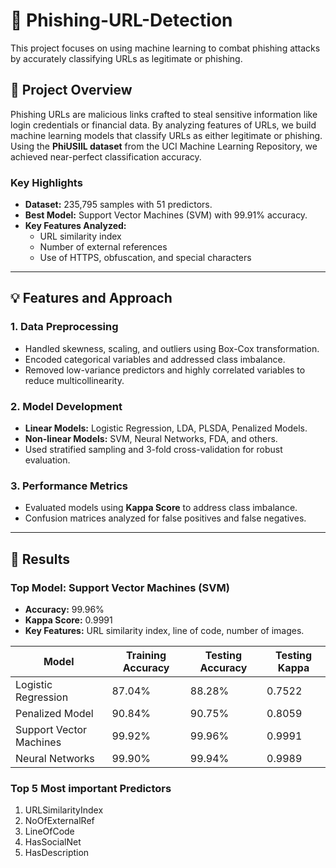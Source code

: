 # 🚨 Phishing-URL-Detection
This project focuses on using machine learning to combat phishing attacks by accurately classifying URLs as legitimate or phishing.

## 📜 Project Overview

Phishing URLs are malicious links crafted to steal sensitive information like login credentials or financial data. By analyzing features of URLs, we build machine learning models that classify URLs as either legitimate or phishing. Using the **PhiUSIIL dataset** from the UCI Machine Learning Repository, we achieved near-perfect classification accuracy.

### Key Highlights
- **Dataset:** 235,795 samples with 51 predictors.
- **Best Model:** Support Vector Machines (SVM) with 99.91% accuracy.
- **Key Features Analyzed:**
  - URL similarity index
  - Number of external references
  - Use of HTTPS, obfuscation, and special characters

---

## 💡 Features and Approach

### 1. Data Preprocessing
- Handled skewness, scaling, and outliers using Box-Cox transformation.
- Encoded categorical variables and addressed class imbalance.
- Removed low-variance predictors and highly correlated variables to reduce multicollinearity.

### 2. Model Development
- **Linear Models:** Logistic Regression, LDA, PLSDA, Penalized Models.
- **Non-linear Models:** SVM, Neural Networks, FDA, and others.
- Used stratified sampling and 3-fold cross-validation for robust evaluation.

### 3. Performance Metrics
- Evaluated models using **Kappa Score** to address class imbalance.
- Confusion matrices analyzed for false positives and false negatives.

---

## 🚀 Results

### Top Model: Support Vector Machines (SVM)
- **Accuracy:** 99.96%
- **Kappa Score:** 0.9991
- **Key Features:** URL similarity index, line of code, number of images.

| Model                  | Training Accuracy | Testing Accuracy | Testing Kappa |
|------------------------|-------------------|------------------|---------------|
| Logistic Regression    | 87.04%           | 88.28%           | 0.7522        |
| Penalized Model        | 90.84%           | 90.75%           | 0.8059        |
| Support Vector Machines| 99.92%           | 99.96%           | 0.9991        |
| Neural Networks        | 99.90%           | 99.94%           | 0.9989        |

### Top 5 Most important Predictors
1. URLSimilarityIndex
2. NoOfExternalRef
3. LineOfCode
4. HasSocialNet
5. HasDescription
